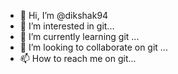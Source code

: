 - 👋 Hi, I’m @dikshak94
- 👀 I’m interested in git...
- 🌱 I’m currently learning git ...
- 💞️ I’m looking to collaborate on git ...
- 📫 How to reach me on git...

<!---
dikshak94/dikshak94 is a ✨ special ✨ repository because its `README.md` (this file) appears on your GitHub profile.
You can click the Preview link to take a look at your changes.
--->
